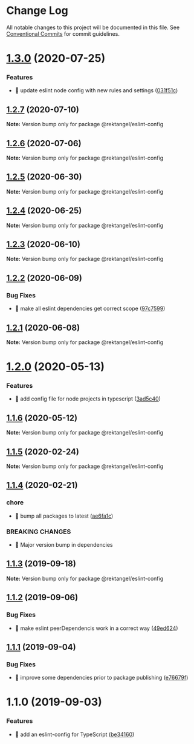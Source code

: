 # Change Log

All notable changes to this project will be documented in this file.
See [Conventional Commits](https://conventionalcommits.org) for commit guidelines.

# [1.3.0](https://github.com/Rektangel/quadrilateral/compare/@rektangel/eslint-config@1.2.7...@rektangel/eslint-config@1.3.0) (2020-07-25)


### Features

* 🎸 update eslint node config with new rules and settings ([031f51c](https://github.com/Rektangel/quadrilateral/commit/031f51c601c1b285505c27a9a1c7d573cc12af05))





## [1.2.7](https://github.com/Rektangel/quadrilateral/compare/@rektangel/eslint-config@1.2.6...@rektangel/eslint-config@1.2.7) (2020-07-10)

**Note:** Version bump only for package @rektangel/eslint-config





## [1.2.6](https://github.com/Rektangel/quadrilateral/compare/@rektangel/eslint-config@1.2.5...@rektangel/eslint-config@1.2.6) (2020-07-06)

**Note:** Version bump only for package @rektangel/eslint-config





## [1.2.5](https://github.com/Rektangel/quadrilateral/compare/@rektangel/eslint-config@1.2.4...@rektangel/eslint-config@1.2.5) (2020-06-30)

**Note:** Version bump only for package @rektangel/eslint-config





## [1.2.4](https://github.com/Rektangel/quadrilateral/compare/@rektangel/eslint-config@1.2.3...@rektangel/eslint-config@1.2.4) (2020-06-25)

**Note:** Version bump only for package @rektangel/eslint-config





## [1.2.3](https://github.com/Rektangel/quadrilateral/compare/@rektangel/eslint-config@1.2.2...@rektangel/eslint-config@1.2.3) (2020-06-10)

**Note:** Version bump only for package @rektangel/eslint-config





## [1.2.2](https://github.com/Rektangel/quadrilateral/compare/@rektangel/eslint-config@1.2.1...@rektangel/eslint-config@1.2.2) (2020-06-09)


### Bug Fixes

* 🐛 make all eslint dependencies get correct scope ([97c7599](https://github.com/Rektangel/quadrilateral/commit/97c75994eafa9fb18314501ac46e12f6810bac6b))





## [1.2.1](https://github.com/Rektangel/quadrilateral/compare/@rektangel/eslint-config@1.2.0...@rektangel/eslint-config@1.2.1) (2020-06-08)

**Note:** Version bump only for package @rektangel/eslint-config





# [1.2.0](https://github.com/Rektangel/quadrilateral/compare/@rektangel/eslint-config@1.1.6...@rektangel/eslint-config@1.2.0) (2020-05-13)


### Features

* 🎸 add config file for node projects in typescript ([3ad5c40](https://github.com/Rektangel/quadrilateral/commit/3ad5c40dddd5ab51cc7970b4350dce0f4d1a692b))





## [1.1.6](https://github.com/Rektangel/quadrilateral/compare/@rektangel/eslint-config@1.1.5...@rektangel/eslint-config@1.1.6) (2020-05-12)

**Note:** Version bump only for package @rektangel/eslint-config





## [1.1.5](https://github.com/Rektangel/quadrilateral/compare/@rektangel/eslint-config@1.1.4...@rektangel/eslint-config@1.1.5) (2020-02-24)

**Note:** Version bump only for package @rektangel/eslint-config





## [1.1.4](https://github.com/Rektangel/quadrilateral/compare/@rektangel/eslint-config@1.1.3...@rektangel/eslint-config@1.1.4) (2020-02-21)


### chore

* 🤖 bump all packages to latest ([ae6fa1c](https://github.com/Rektangel/quadrilateral/commit/ae6fa1cacd4045704001aaabbd7be94b3624b02a))


### BREAKING CHANGES

* 🧨 Major version bump in dependencies





## [1.1.3](https://github.com/Rektangel/quadrilateral/compare/@rektangel/eslint-config@1.1.2...@rektangel/eslint-config@1.1.3) (2019-09-18)

**Note:** Version bump only for package @rektangel/eslint-config





## [1.1.2](https://github.com/Rektangel/quadrilateral/compare/@rektangel/eslint-config@1.1.1...@rektangel/eslint-config@1.1.2) (2019-09-06)


### Bug Fixes

* 🐛 make eslint peerDependencis work in a correct way ([49ed624](https://github.com/Rektangel/quadrilateral/commit/49ed624))





## [1.1.1](https://github.com/Rektangel/quadrilateral/compare/@rektangel/eslint-config@1.1.0...@rektangel/eslint-config@1.1.1) (2019-09-04)

### Bug Fixes

* 🐛 improve some dependencies prior to package publishing ([e76679f](https://github.com/Rektangel/quadrilateral/commit/e76679f))

# 1.1.0 (2019-09-03)

### Features

* 🎸 add an eslint-config for TypeScript ([be34160](http:///eslint-config/commits/be34160))
